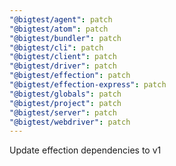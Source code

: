 ```yaml
---
"@bigtest/agent": patch
"@bigtest/atom": patch
"@bigtest/bundler": patch
"@bigtest/cli": patch
"@bigtest/client": patch
"@bigtest/driver": patch
"@bigtest/effection": patch
"@bigtest/effection-express": patch
"@bigtest/globals": patch
"@bigtest/project": patch
"@bigtest/server": patch
"@bigtest/webdriver": patch
---
```


Update effection dependencies to v1
